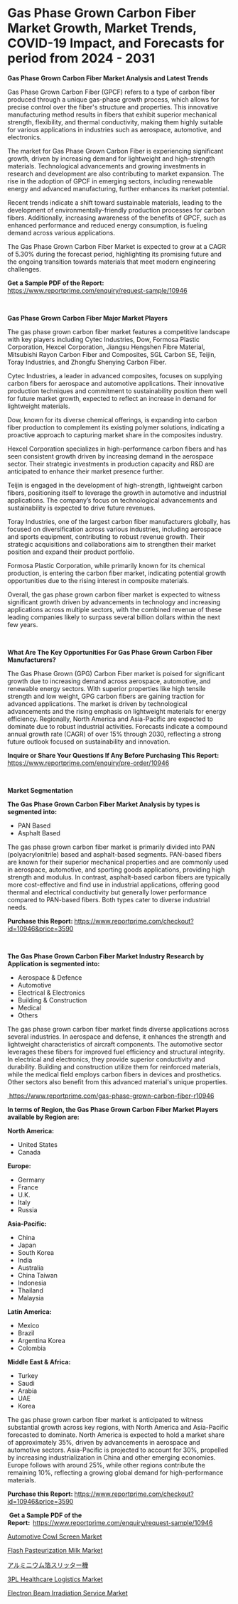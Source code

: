<p><h1>Gas Phase Grown Carbon Fiber Market Growth, Market Trends, COVID-19 Impact, and Forecasts for period from 2024 - 2031</h1></p><p><strong>Gas Phase Grown Carbon Fiber Market Analysis and Latest Trends</strong></p>
<p><p>Gas Phase Grown Carbon Fiber (GPCF) refers to a type of carbon fiber produced through a unique gas-phase growth process, which allows for precise control over the fiber's structure and properties. This innovative manufacturing method results in fibers that exhibit superior mechanical strength, flexibility, and thermal conductivity, making them highly suitable for various applications in industries such as aerospace, automotive, and electronics.</p><p>The market for Gas Phase Grown Carbon Fiber is experiencing significant growth, driven by increasing demand for lightweight and high-strength materials. Technological advancements and growing investments in research and development are also contributing to market expansion. The rise in the adoption of GPCF in emerging sectors, including renewable energy and advanced manufacturing, further enhances its market potential.</p><p>Recent trends indicate a shift toward sustainable materials, leading to the development of environmentally-friendly production processes for carbon fibers. Additionally, increasing awareness of the benefits of GPCF, such as enhanced performance and reduced energy consumption, is fueling demand across various applications.</p><p>The Gas Phase Grown Carbon Fiber Market is expected to grow at a CAGR of 5.30% during the forecast period, highlighting its promising future and the ongoing transition towards materials that meet modern engineering challenges.</p></p>
<p><strong>Get a Sample PDF of the Report:&nbsp;</strong> <a href="https://www.reportprime.com/enquiry/request-sample/10946">https://www.reportprime.com/enquiry/request-sample/10946</a></p>
<p>&nbsp;</p>
<p><strong>Gas Phase Grown Carbon Fiber Major Market Players</strong></p>
<p><p>The gas phase grown carbon fiber market features a competitive landscape with key players including Cytec Industries, Dow, Formosa Plastic Corporation, Hexcel Corporation, Jiangsu Hengshen Fibre Material, Mitsubishi Rayon Carbon Fiber and Composites, SGL Carbon SE, Teijin, Toray Industries, and Zhongfu Shenying Carbon Fiber. </p><p>Cytec Industries, a leader in advanced composites, focuses on supplying carbon fibers for aerospace and automotive applications. Their innovative production techniques and commitment to sustainability position them well for future market growth, expected to reflect an increase in demand for lightweight materials.</p><p>Dow, known for its diverse chemical offerings, is expanding into carbon fiber production to complement its existing polymer solutions, indicating a proactive approach to capturing market share in the composites industry. </p><p>Hexcel Corporation specializes in high-performance carbon fibers and has seen consistent growth driven by increasing demand in the aerospace sector. Their strategic investments in production capacity and R&D are anticipated to enhance their market presence further.</p><p>Teijin is engaged in the development of high-strength, lightweight carbon fibers, positioning itself to leverage the growth in automotive and industrial applications. The company’s focus on technological advancements and sustainability is expected to drive future revenues.</p><p>Toray Industries, one of the largest carbon fiber manufacturers globally, has focused on diversification across various industries, including aerospace and sports equipment, contributing to robust revenue growth. Their strategic acquisitions and collaborations aim to strengthen their market position and expand their product portfolio.</p><p>Formosa Plastic Corporation, while primarily known for its chemical production, is entering the carbon fiber market, indicating potential growth opportunities due to the rising interest in composite materials.</p><p>Overall, the gas phase grown carbon fiber market is expected to witness significant growth driven by advancements in technology and increasing applications across multiple sectors, with the combined revenue of these leading companies likely to surpass several billion dollars within the next few years.</p></p>
<p>&nbsp;</p>
<p><strong>What Are The Key Opportunities For Gas Phase Grown Carbon Fiber Manufacturers?</strong></p>
<p><p>The Gas Phase Grown (GPG) Carbon Fiber market is poised for significant growth due to increasing demand across aerospace, automotive, and renewable energy sectors. With superior properties like high tensile strength and low weight, GPG carbon fibers are gaining traction for advanced applications. The market is driven by technological advancements and the rising emphasis on lightweight materials for energy efficiency. Regionally, North America and Asia-Pacific are expected to dominate due to robust industrial activities. Forecasts indicate a compound annual growth rate (CAGR) of over 15% through 2030, reflecting a strong future outlook focused on sustainability and innovation.</p></p>
<p><strong>Inquire or Share Your Questions If Any Before Purchasing This Report:</strong> <a href="https://www.reportprime.com/enquiry/pre-order/10946">https://www.reportprime.com/enquiry/pre-order/10946</a></p>
<p>&nbsp;</p>
<p><strong>Market Segmentation</strong></p>
<p><strong>The Gas Phase Grown Carbon Fiber Market Analysis by types is segmented into:</strong></p>
<p><ul><li>PAN Based</li><li>Asphalt Based</li></ul></p>
<p><p>The gas phase grown carbon fiber market is primarily divided into PAN (polyacrylonitrile) based and asphalt-based segments. PAN-based fibers are known for their superior mechanical properties and are commonly used in aerospace, automotive, and sporting goods applications, providing high strength and modulus. In contrast, asphalt-based carbon fibers are typically more cost-effective and find use in industrial applications, offering good thermal and electrical conductivity but generally lower performance compared to PAN-based fibers. Both types cater to diverse industrial needs.</p></p>
<p><strong>Purchase this Report:&nbsp;</strong><a href="https://www.reportprime.com/checkout?id=10946&price=3590">https://www.reportprime.com/checkout?id=10946&price=3590</a></p>
<p>&nbsp;</p>
<p><strong>The Gas Phase Grown Carbon Fiber Market Industry Research by Application is segmented into:</strong></p>
<p><ul><li>Aerospace & Defence</li><li>Automotive</li><li>Electrical & Electronics</li><li>Building & Construction</li><li>Medical</li><li>Others</li></ul></p>
<p><p>The gas phase grown carbon fiber market finds diverse applications across several industries. In aerospace and defense, it enhances the strength and lightweight characteristics of aircraft components. The automotive sector leverages these fibers for improved fuel efficiency and structural integrity. In electrical and electronics, they provide superior conductivity and durability. Building and construction utilize them for reinforced materials, while the medical field employs carbon fibers in devices and prosthetics. Other sectors also benefit from this advanced material's unique properties.</p></p>
<p><a href="https://www.reportprime.com/gas-phase-grown-carbon-fiber-r10946">&nbsp;https://www.reportprime.com/gas-phase-grown-carbon-fiber-r10946</a></p>
<p><strong>In terms of Region, the Gas Phase Grown Carbon Fiber Market Players available by Region are:</strong></p>
<p>
    <p> <strong> North America: </strong>
        <ul>
            <li>United States</li>
            <li>Canada</li>
        </ul>
        </p> 
    <p> <strong> Europe: </strong>
        <ul>
            <li>Germany</li>
            <li>France</li>
            <li>U.K.</li>
            <li>Italy</li>
            <li>Russia</li>
        </ul>
        </p> 
    <p> <strong> Asia-Pacific: </strong>
        <ul>
            <li>China</li>
            <li>Japan</li>
            <li>South Korea</li>
            <li>India</li>
            <li>Australia</li>
            <li>China Taiwan</li>
            <li>Indonesia</li>
            <li>Thailand</li>
            <li>Malaysia</li>
        </ul>
        </p> 
    <p> <strong> Latin America: </strong>
        <ul>
            <li>Mexico</li>
            <li>Brazil</li>
            <li>Argentina Korea</li>
            <li>Colombia</li>
        </ul>
        </p> 
    <p> <strong> Middle East & Africa: </strong>
        <ul>
            <li>Turkey</li>
            <li>Saudi</li>
            <li>Arabia</li>
            <li>UAE</li>
            <li>Korea</li>
        </ul>
    </p>
    </p>
<p><p>The gas phase grown carbon fiber market is anticipated to witness substantial growth across key regions, with North America and Asia-Pacific forecasted to dominate. North America is expected to hold a market share of approximately 35%, driven by advancements in aerospace and automotive sectors. Asia-Pacific is projected to account for 30%, propelled by increasing industrialization in China and other emerging economies. Europe follows with around 25%, while other regions contribute the remaining 10%, reflecting a growing global demand for high-performance materials.</p></p>
<p><strong>Purchase this Report: </strong><a href="https://www.reportprime.com/checkout?id=10946&price=3590">https://www.reportprime.com/checkout?id=10946&price=3590</a></p>
<p>&nbsp;<strong>Get a Sample PDF of the Report:&nbsp;&nbsp;</strong><a href="https://www.reportprime.com/enquiry/request-sample/10946">https://www.reportprime.com/enquiry/request-sample/10946</a></p>
<p><strong></strong></p>
<p><p><a href="https://issuu.com/reportprime-2/docs/automotive-cowl-screen-market-size-_46e88091b565fb">Automotive Cowl Screen Market</a></p><p><a href="https://issuu.com/reportprime-2/docs/flash-pasteurization-milk-market-si_72163f43b72875">Flash Pasteurization Milk Market</a></p><p><a href="https://medium.com/@henriettemills1/aluminum-foil-slitting-machines-market-%E3%81%AF-%E3%82%B3%E3%82%B9%E3%83%88%E7%AE%A1%E7%90%86%E3%81%A8%E5%8A%B9%E7%8E%87%E5%90%91%E4%B8%8A%E3%82%92%E5%84%AA%E5%85%88%E3%81%97%E3%81%BE%E3%81%99-%E3%81%95%E3%82%89%E3%81%AB-%E5%A0%B1%E5%91%8A%E6%9B%B8%E3%81%AF%E5%B8%82%E5%A0%B4%E3%81%AE%E9%9C%80%E8%A6%81%E9%9D%A2%E3%81%A8%E4%BE%9B%E7%B5%A6%E9%9D%A2%E3%81%AE%E4%B8%A1%E6%96%B9%E3%82%92%E3%82%AB%E3%83%90%E3%83%BC%E3%81%97%E3%81%A6%E3%81%84%E3%81%BE%E3%81%99-f1255d7936d3">アルミニウム箔スリッター機</a></p><p><a href="https://www.linkedin.com/pulse/market-leaders-laggards-global-3pl-healthcare-logistics-trends-agqxe?trackingId=0yQS1k%2F%2BRESMzUBH548uPw%3D%3D">3PL Healthcare Logistics Market</a></p><p><a href="https://medium.com/@jacklyl2535644/the-electron-beam-irradiation-service-market-industry-provides-a-comprehensive-and-current-5ae4e467acdb">Electron Beam Irradiation Service Market</a></p></p>